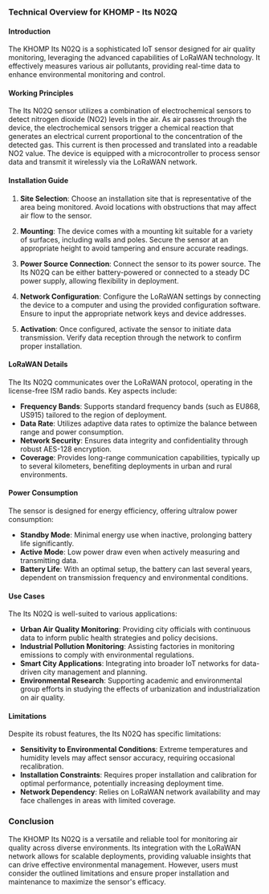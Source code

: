 ### Technical Overview for KHOMP - Its N02Q

#### Introduction
The KHOMP Its N02Q is a sophisticated IoT sensor designed for air quality monitoring, leveraging the advanced capabilities of LoRaWAN technology. It effectively measures various air pollutants, providing real-time data to enhance environmental monitoring and control.

#### Working Principles
The Its N02Q sensor utilizes a combination of electrochemical sensors to detect nitrogen dioxide (NO2) levels in the air. As air passes through the device, the electrochemical sensors trigger a chemical reaction that generates an electrical current proportional to the concentration of the detected gas. This current is then processed and translated into a readable NO2 value. The device is equipped with a microcontroller to process sensor data and transmit it wirelessly via the LoRaWAN network.

#### Installation Guide
1. **Site Selection**: Choose an installation site that is representative of the area being monitored. Avoid locations with obstructions that may affect air flow to the sensor.
   
2. **Mounting**: The device comes with a mounting kit suitable for a variety of surfaces, including walls and poles. Secure the sensor at an appropriate height to avoid tampering and ensure accurate readings.
   
3. **Power Source Connection**: Connect the sensor to its power source. The Its N02Q can be either battery-powered or connected to a steady DC power supply, allowing flexibility in deployment.
   
4. **Network Configuration**: Configure the LoRaWAN settings by connecting the device to a computer and using the provided configuration software. Ensure to input the appropriate network keys and device addresses.
   
5. **Activation**: Once configured, activate the sensor to initiate data transmission. Verify data reception through the network to confirm proper installation.

#### LoRaWAN Details
The Its N02Q communicates over the LoRaWAN protocol, operating in the license-free ISM radio bands. Key aspects include:

- **Frequency Bands**: Supports standard frequency bands (such as EU868, US915) tailored to the region of deployment.
- **Data Rate**: Utilizes adaptive data rates to optimize the balance between range and power consumption.
- **Network Security**: Ensures data integrity and confidentiality through robust AES-128 encryption.
- **Coverage**: Provides long-range communication capabilities, typically up to several kilometers, benefiting deployments in urban and rural environments.

#### Power Consumption
The sensor is designed for energy efficiency, offering ultralow power consumption:

- **Standby Mode**: Minimal energy use when inactive, prolonging battery life significantly.
- **Active Mode**: Low power draw even when actively measuring and transmitting data.
- **Battery Life**: With an optimal setup, the battery can last several years, dependent on transmission frequency and environmental conditions.

#### Use Cases
The Its N02Q is well-suited to various applications:

- **Urban Air Quality Monitoring**: Providing city officials with continuous data to inform public health strategies and policy decisions.
- **Industrial Pollution Monitoring**: Assisting factories in monitoring emissions to comply with environmental regulations.
- **Smart City Applications**: Integrating into broader IoT networks for data-driven city management and planning.
- **Environmental Research**: Supporting academic and environmental group efforts in studying the effects of urbanization and industrialization on air quality.

#### Limitations
Despite its robust features, the Its N02Q has specific limitations:

- **Sensitivity to Environmental Conditions**: Extreme temperatures and humidity levels may affect sensor accuracy, requiring occasional recalibration.
- **Installation Constraints**: Requires proper installation and calibration for optimal performance, potentially increasing deployment time.
- **Network Dependency**: Relies on LoRaWAN network availability and may face challenges in areas with limited coverage.

### Conclusion
The KHOMP Its N02Q is a versatile and reliable tool for monitoring air quality across diverse environments. Its integration with the LoRaWAN network allows for scalable deployments, providing valuable insights that can drive effective environmental management. However, users must consider the outlined limitations and ensure proper installation and maintenance to maximize the sensor's efficacy.